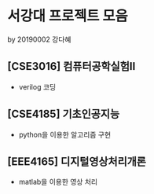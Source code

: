 # 서강대 프로젝트 모음

by 20190002 강다혜

## [CSE3016] 컴퓨터공학실험II

- verilog 코딩

## [CSE4185] 기초인공지능

- python을 이용한 알고리즘 구현

## [EEE4165] 디지털영상처리개론

- matlab을 이용한 영상 처리
